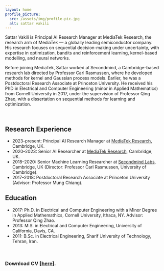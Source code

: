 ```yaml
---
layout: home
profile_picture:
  src: /assets/img/profile-pic.jpg
  alt: sattar vakili
---
```



Sattar Vakili is Principal AI Research Manager at MediaTek Research, the research arm of MediaTek — a globally leading semiconductor company. His research focuses on sequential decision-making under uncertainty, with expertise in optimization, bandits and reinforcement learning, kernel-based modelling, and neural networks.

Before joining MediaTek, Sattar worked at Secondmind, a Cambridge-based research lab directed by Professor Carl Rasmussen, where he developed methods for kernel and Gaussian process models. Earlier, he was a Postdoctoral Research Associate at Princeton University. He received his PhD in Electrical and Computer Engineering (minor in Applied Mathematics) from Cornell University in 2017, under the supervision of Professor Qing Zhao, with a dissertation on sequential methods for learning and optimization.

&nbsp;



<h2>Research Experience</h2>
<ul>
  <li>2023–present: Principal AI Research Manager at <a href="https://i.mediatek.com/mediatekresearch" target="_blank" rel="noopener">MediaTek Research</a>, Cambridge, UK.</li>
  <li>2020–2023: Senior AI Researcher at <a href="https://i.mediatek.com/mediatekresearch" target="_blank" rel="noopener">MediaTek Research</a>, Cambridge, UK.</li>
  <li>2018–2020: Senior Machine Learning Researcher at <a href="https://www.secondmind.ai/research/labs/" target="_blank" rel="noopener">Secondmind Labs</a>, Cambridge, UK (Director: Professor Carl Rasmussen, University of Cambridge).</li>
  <li>2017–2018: Postdoctoral Research Associate at Princeton University (Advisor: Professor Mung Chiang).</li>
</ul>
<h2>Education</h2>
<ul>
 	<li>2017: Ph.D.<span dir="ltr" role="presentation"> in Electrical and Computer Engineering</span> <span dir="ltr" role="presentation">with a</span> <span dir="ltr" role="presentation">Minor Degree in Applied Mathemathics, Cornell University, Ithaca, NY. Advisor: Professor Qing Zhao.</span></li>
 	<li>2013: M.S. in Electrical and Computer Engineering, University of California, Davis, CA.</li>
 	<li>2011: B.Sc. in Electrical Engineering, Sharif University of Technology, Tehran, Iran.</li>
</ul>

&nbsp;

<h3> Download CV [<a href="assets/CV_Sattar_Vakili_WEB_2.pdf" target="_blank" rel="noopener">here</a>].</h3>




